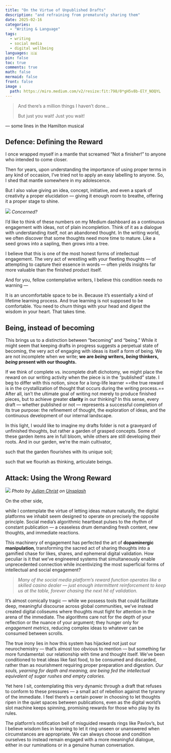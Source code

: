 ```yaml
---
title: "On the Virtue of Unpublished Drafts"
description: "and refraining from prematurely sharing them"
date: 2025-02-16
categories:
  - "Writing & Language"
tags:
  - writing
  - social media
  - digital wellbeing
languages: 🇬🇧
pin: false
toc: true
comments: true
math: false
mermaid: false
front: false
image :
  path: https://miro.medium.com/v2/resize:fit:798/0*gH5v8b-ElY_NOQYL
---
```


> And there’s a million things I haven’t done…
>
> But just you wait! Just you wait!

— some lines in the Hamilton musical

## Defence: Defining the Reward

I once wrapped myself in a mantle that screamed “Not a finisher!” to anyone who intended to come closer.

Then for years, upon understanding the importance of using proper terms in any kind of occasion, I’ve tried not to apply an easy labelling to anyone. So, I shed that mantle somewhere in my adolescence.

But I also value giving an idea, concept, initiative, and even a spark of creativity a proper elucidation — giving it enough room to breathe, offering it a proper stage to shine.

![](https://miro.medium.com/v2/resize:fit:420/1*o5fMHrmxQwB1fYu4KHwekg.png)
_Concerned?_

I’d like to think of these numbers on my Medium dashboard as a continuous engagement with ideas, not of plain incompletion. Think of it as a dialogue with understanding itself, not an abandoned thought. In the writing world, we often discover that some thoughts need more time to mature. Like a seed grows into a sapling, then grows into a tree.

I believe that this is one of the most honest forms of intellectual engagement. The very act of wrestling with your fleeting thoughts — of attempting to capture their essence in words — often yields insights far more valuable than the finished product itself.

And for you, fellow contemplative writers, I believe this condition needs no warning —

It is an uncomfortable space to be in. Because it’s essentially a kind of lifetime learning process. And true learning is not supposed to be comfortable. You need to churn things with your head and digest the wisdom in your heart. That takes time.

## Being, instead of becoming

This brings us to a distinction between “becoming” and “being.” While it might seem that keeping drafts in progress suggests a perpetual state of becoming, the very act of engaging with ideas is itself a form of being. We are not incomplete when we write; **we are *being* writers, *being* thinkers, *being* present with our thoughts.**

If we think of complete vs. incomplete draft dichotomy, we might place the reward on our writing activity when the piece is in the “published” state. I beg to differ with this notion, since for a long-life learner ==the true reward is in the crystallization of thought that occurs during the writing process.== After all, isn’t the ultimate goal of writing not merely to produce finished pieces, but to achieve greater **clarity** in our thinking? In this sense, every draft — whether published or not — represents a successful completion of its true purpose: the refinement of thought, the exploration of ideas, and the continuous development of our internal landscape.

In this light, I would like to imagine my drafts folder is not a graveyard of unfinished thoughts, but rather a garden of grasped concepts. Some of these garden items are in full bloom, while others are still developing their roots. And in our garden, we’re the main cultivator,

such that the garden flourishes with its unique soil;

such that we flourish as thinking, articulate beings.

## Attack: Using the Wrong Reward

![](https://miro.medium.com/v2/resize:fit:798/0*gH5v8b-ElY_NOQYL)
_Photo by [Julian Christ](https://unsplash.com/@julianchrist?utm_source=medium&utm_medium=referral) on [Unsplash](https://unsplash.com/?utm_source=medium&utm_medium=referral)_

On the other side,

while I contemplate the virtue of letting ideas mature naturally, the digital platforms we inhabit seem designed to operate on precisely the opposite principle. Social media’s algorithmic heartbeat pulses to the rhythm of constant publication — a ceaseless drum demanding fresh content, new thoughts, and immediate reactions.

This machinery of engagement has perfected the art of **dopaminergic manipulation**, transforming the sacred act of sharing thoughts into a gamified chase for likes, shares, and ephemeral digital validation. How peculiar is it that we’ve engineered systems that simultaneously enable unprecedented connection while incentivizing the most superficial forms of intellectual and social engagement?

> *Many of the social media platform’s reward function operates like a skilled casino dealer — just enough intermittent reinforcement to keep us at the table, forever chasing the next hit of validation.*

It’s almost comically tragic — while we possess tools that could facilitate deep, meaningful discourse across global communities, we’ve instead created digital coliseums where thoughts must fight for attention in the arena of the immediate. The algorithms care not for the depth of your reflection or the nuance of your argument; they hunger only for *engagement metrics*, reducing complex ideas to whatever can be consumed between scrolls.

The true irony lies in how this system has hijacked not just our neurochemistry — that’s almost too obvious to mention — but something far more fundamental: our relationship with time and thought itself. We’ve been conditioned to treat ideas like fast food, to be consumed and discarded, rather than as nourishment requiring proper preparation and digestion. *Our souls, yearning for depth and meaning, are being fed the intellectual equivalent of sugar rushes and empty calories.*

Yet here I sit, contemplating this very dynamic through a draft that refuses to conform to these pressures — a small act of rebellion against the tyranny of the immediate. I feel there’s a certain power in choosing to let thoughts ripen in the quiet spaces between publications, even as the digital world’s slot machine keeps spinning, promising rewards for those who play by its rules.

The platform’s notification bell of misguided rewards rings like Pavlov’s, but I believe wisdom lies in learning to let it ring unseen or unanswered when circumstances are appropriate. We can always choose and condition ourselves to instead remain engaged with a more meaningful dialogue, either in our ruminations or in a genuine human conversation.